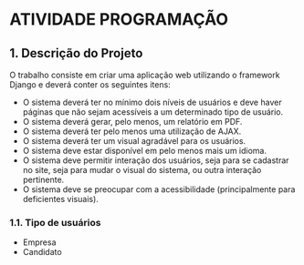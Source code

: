 # ATIVIDADE PROGRAMAÇÃO
## 1. Descrição do Projeto

O trabalho consiste em criar uma aplicação web utilizando o framework Django e deverá conter os seguintes itens:

- O sistema deverá ter no mínimo dois níveis de usuários e deve haver páginas que não sejam acessíveis a um determinado tipo de usuário.
- O sistema deverá gerar, pelo menos, um relatório em PDF.
- O sistema deverá ter pelo menos uma utilização de AJAX.
- O sistema deverá ter um visual agradável para os usuários.
- O sistema deve estar disponível em pelo menos mais um idioma.
- O sistema deve permitir interação dos usuários, seja para se cadastrar no site, seja para mudar o visual do sistema, ou outra interação pertinente.
- O sistema deve se preocupar com a acessibilidade (principalmente para deficientes visuais).

### 1.1. Tipo de usuários
- Empresa
- Candidato
